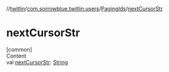 //[twitlin](../../index.md)/[com.sorrowblue.twitlin.users](../index.md)/[PagingIds](index.md)/[nextCursorStr](next-cursor-str.md)



# nextCursorStr  
[common]  
Content  
val [nextCursorStr](next-cursor-str.md): [String](https://kotlinlang.org/api/latest/jvm/stdlib/kotlin/-string/index.html)  



